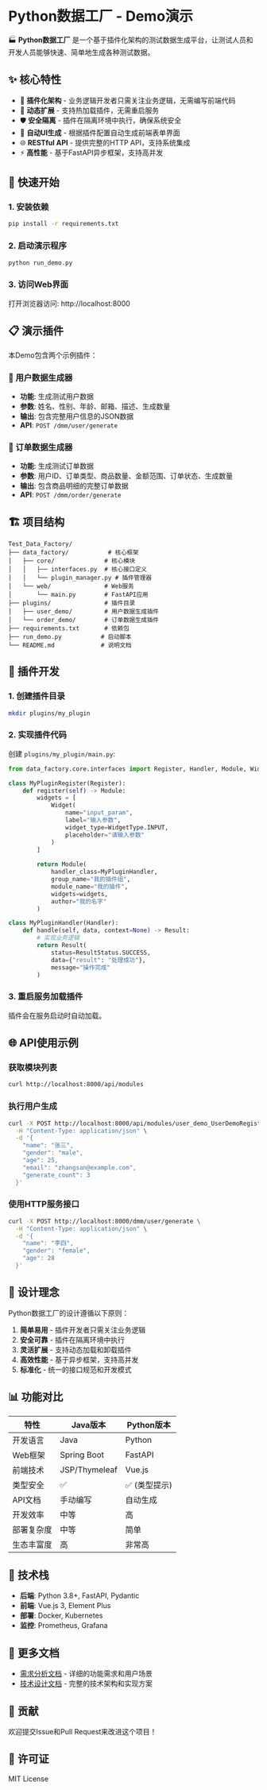 # Python数据工厂 - Demo演示

🏭 **Python数据工厂** 是一个基于插件化架构的测试数据生成平台，让测试人员和开发人员能够快速、简单地生成各种测试数据。

## ✨ 核心特性

- 🔌 **插件化架构** - 业务逻辑开发者只需关注业务逻辑，无需编写前端代码
- 🚀 **动态扩展** - 支持热加载插件，无需重启服务
- 🛡️ **安全隔离** - 插件在隔离环境中执行，确保系统安全
- 🎨 **自动UI生成** - 根据插件配置自动生成前端表单界面
- 🌐 **RESTful API** - 提供完整的HTTP API，支持系统集成
- ⚡ **高性能** - 基于FastAPI异步框架，支持高并发

## 🚀 快速开始

### 1. 安装依赖

```bash
pip install -r requirements.txt
```

### 2. 启动演示程序

```bash
python run_demo.py
```

### 3. 访问Web界面

打开浏览器访问: http://localhost:8000

## 📋 演示插件

本Demo包含两个示例插件：

### 👤 用户数据生成器
- **功能**: 生成测试用户数据
- **参数**: 姓名、性别、年龄、邮箱、描述、生成数量
- **输出**: 包含完整用户信息的JSON数据
- **API**: `POST /dmm/user/generate`

### 🛒 订单数据生成器  
- **功能**: 生成测试订单数据
- **参数**: 用户ID、订单类型、商品数量、金额范围、订单状态、生成数量
- **输出**: 包含商品明细的完整订单数据
- **API**: `POST /dmm/order/generate`

## 🏗️ 项目结构

```
Test_Data_Factory/
├── data_factory/           # 核心框架
│   ├── core/              # 核心模块
│   │   ├── interfaces.py  # 核心接口定义
│   │   └── plugin_manager.py # 插件管理器
│   └── web/               # Web服务
│       └── main.py        # FastAPI应用
├── plugins/               # 插件目录
│   ├── user_demo/         # 用户数据生成插件
│   └── order_demo/        # 订单数据生成插件
├── requirements.txt       # 依赖包
├── run_demo.py           # 启动脚本
└── README.md             # 说明文档
```

## 🔌 插件开发

### 1. 创建插件目录

```bash
mkdir plugins/my_plugin
```

### 2. 实现插件代码

创建 `plugins/my_plugin/main.py`:

```python
from data_factory.core.interfaces import Register, Handler, Module, Widget, WidgetType, Result, ResultStatus

class MyPluginRegister(Register):
    def register(self) -> Module:
        widgets = [
            Widget(
                name="input_param",
                label="输入参数",
                widget_type=WidgetType.INPUT,
                placeholder="请输入参数"
            )
        ]
        
        return Module(
            handler_class=MyPluginHandler,
            group_name="我的插件组",
            module_name="我的插件",
            widgets=widgets,
            author="我的名字"
        )

class MyPluginHandler(Handler):
    def handle(self, data, context=None) -> Result:
        # 实现业务逻辑
        return Result(
            status=ResultStatus.SUCCESS,
            data={"result": "处理成功"},
            message="操作完成"
        )
```

### 3. 重启服务加载插件

插件会在服务启动时自动加载。

## 🌐 API使用示例

### 获取模块列表
```bash
curl http://localhost:8000/api/modules
```

### 执行用户生成
```bash
curl -X POST http://localhost:8000/api/modules/user_demo_UserDemoRegister/execute \
  -H "Content-Type: application/json" \
  -d '{
    "name": "张三",
    "gender": "male", 
    "age": 25,
    "email": "zhangsan@example.com",
    "generate_count": 3
  }'
```

### 使用HTTP服务接口
```bash
curl -X POST http://localhost:8000/dmm/user/generate \
  -H "Content-Type: application/json" \
  -d '{
    "name": "李四",
    "gender": "female",
    "age": 28
  }'
```

## 🎯 设计理念

Python数据工厂的设计遵循以下原则：

1. **简单易用** - 插件开发者只需关注业务逻辑
2. **安全可靠** - 插件在隔离环境中执行
3. **灵活扩展** - 支持动态加载和卸载插件
4. **高效性能** - 基于异步框架，支持高并发
5. **标准化** - 统一的接口规范和开发模式

## 📊 功能对比

| 特性 | Java版本 | Python版本 |
|------|----------|------------|
| 开发语言 | Java | Python |
| Web框架 | Spring Boot | FastAPI |
| 前端技术 | JSP/Thymeleaf | Vue.js |
| 类型安全 | ✅ | ✅ (类型提示) |
| API文档 | 手动编写 | 自动生成 |
| 开发效率 | 中等 | 高 |
| 部署复杂度 | 中等 | 简单 |
| 生态丰富度 | 高 | 非常高 |

## 🔧 技术栈

- **后端**: Python 3.8+, FastAPI, Pydantic
- **前端**: Vue.js 3, Element Plus
- **部署**: Docker, Kubernetes
- **监控**: Prometheus, Grafana

## 📝 更多文档

- [需求分析文档](requirements.md) - 详细的功能需求和用户场景
- [技术设计文档](technical_design.md) - 完整的技术架构和实现方案

## 🤝 贡献

欢迎提交Issue和Pull Request来改进这个项目！

## 📄 许可证

MIT License
